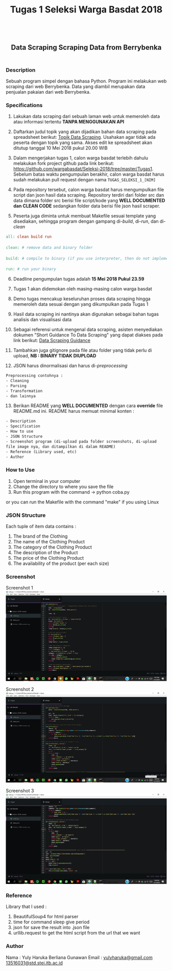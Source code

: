 <h1 align="center">
  <br>
  Tugas 1 Seleksi Warga Basdat 2018
  <br>
  <br>
</h1>

<h2 align="center">
  <br>
  Data Scraping
  Scraping Data from Berrybenka
  <br>
  <br>
</h2>

### Description
Sebuah program simpel dengan bahasa Python. Program ini melakukan web scraping dari web Berrybenka.
Data yang diambil merupakan data penjualan pakaian dari web Berrybenka.

### Specifications

1. Lakukan data scraping dari sebuah laman web untuk memeroleh data atau informasi tertentu __TANPA MENGGUNAKAN API__

2. Daftarkan judul topik yang akan dijadikan bahan data scraping pada spreadsheet berikut: [Topik Data Scraping](http://bit.ly/TopikDataScraping). Usahakan agar tidak ada peserta dengan topik yang sama. Akses edit ke spreadsheet akan ditutup tanggal 10 Mei 2018 pukul 20.00 WIB

3. Dalam mengerjakan tugas 1, calon warga basdat terlebih dahulu melakukan fork project github pada link berikut: https://github.com/wargabasdat/Seleksi-2018/tree/master/Tugas1. Sebelum batas waktu pengumpulan berakhir, calon warga basdat harus sudah melakukan pull request dengan nama ```TUGAS_SELEKSI_1_[NIM]```

4. Pada repository tersebut, calon warga basdat harus mengumpulkan file script dan json hasil data scraping. Repository terdiri dari folder src dan data dimana folder src berisi file script/kode yang __WELL DOCUMENTED dan CLEAN CODE__ sedangkan folder data berisi file json hasil scraper.

5. Peserta juga diminta untuk membuat Makefile sesuai template yang disediakan, sehingga program dengan gampang di-_build_, di-_run_, dan di-_clean_

``` Makefile
all: clean build run

clean: # remove data and binary folder

build: # compile to binary (if you use interpreter, then do not implement it)

run: # run your binary

```

6. Deadline pengumpulan tugas adalah __15 Mei 2018 Pukul 23.59__

7. Tugas 1 akan didemokan oleh masing-masing calon warga basdat

8. Demo tugas mencakup keseluruhan proses data scraping hingga memeroleh data sesuai dengan yang dikumpulkan pada Tugas 1

9. Hasil data scraping ini nantinya akan digunakan sebagai bahan tugas analisis dan visualisasi data

10. Sebagai referensi untuk mengenal data scraping, asisten menyediakan dokumen "Short Guidance To Data Scraping" yang dapat diakses pada link berikut: [Data Scraping Guidance](http://bit.ly/DataScrapingGuidance)

11. Tambahkan juga gitignore pada file atau folder yang tidak perlu di upload, __NB : BINARY TIDAK DIUPLOAD__

12. JSON harus dinormalisasi dan harus di-_preprocessing_
```
Preprocessing contohnya :
- Cleaning
- Parsing
- Transformation
- dan lainnya
```

13. Berikan README yang __WELL DOCUMENTED__ dengan cara __override__ file README.md ini. README harus memuat minimal konten :
```
- Description
- Specification
- How to use
- JSON Structure
- Screenshot program (di-upload pada folder screenshots, di-upload file image nya, dan ditampilkan di dalam README)
- Reference (Library used, etc)
- Author
```

### How to Use
1. Open terminal in your computer
2. Change the directory to where you save the file
3. Run this program with the command -> python coba.py

or you can run the Makefile with the command "make" if you using Linux

### JSON Structure
Each tuple of item data contains :
1. The brand of the Clothing
2. The name of the Clothing Product
3. The category of the Clothing Product
4. The description of the Product
5. The price of the Clothing Product
6. The availability of the product (per each size)

### Screenshot

Screenshot 1
![alt_text](https://github.com/yulyulyharuka/Seleksi-2018/blob/master/Tugas1/screenshots/screenshot1.jpg)

Screenshot 2
![alt_text](https://github.com/yulyulyharuka/Seleksi-2018/blob/master/Tugas1/screenshots/screenshot2.jpg)

Screenshot 3
![alt_text](https://github.com/yulyulyharuka/Seleksi-2018/blob/master/Tugas1/screenshots/screenshot3.jpg)

### Reference
Library that I used :
1. BeautifulSoup4 for html parser
2. time for command sleep give period 
3. json for save the result into .json file 
4. urllib.request to get the html script from the url that we want

### Author
Nama		: Yuly Haruka Berliana Gunawan
Email		: yulyharuka@gmail.com
			  13516031@std.stei.itb.ac.id
